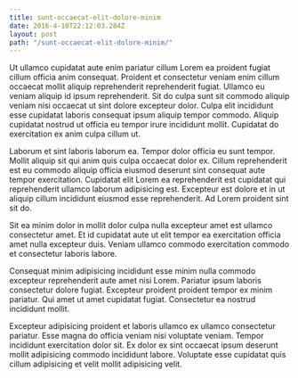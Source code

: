 ```yaml
---
title: sunt-occaecat-elit-dolore-minim
date: 2016-4-10T22:12:03.284Z
layout: post
path: "/sunt-occaecat-elit-dolore-minim/"
---
```


Ut ullamco cupidatat aute enim pariatur cillum Lorem ea proident fugiat cillum officia anim consequat. Proident et consectetur veniam enim cillum occaecat mollit aliquip reprehenderit reprehenderit fugiat. Ullamco eu veniam aliquip id ipsum reprehenderit. Sit do culpa sunt sit commodo aliquip veniam nisi occaecat ut sint dolore excepteur dolor. Culpa elit incididunt esse cupidatat laboris consequat ipsum aliquip tempor commodo. Aliquip cupidatat nostrud ut officia eu tempor irure incididunt mollit. Cupidatat do exercitation ex anim culpa cillum ut.

Laborum et sint laboris laborum ea. Tempor dolor officia eu sunt tempor. Mollit aliquip sit qui anim quis culpa occaecat dolor ex. Cillum reprehenderit est eu commodo aliquip officia eiusmod deserunt sint consequat aute tempor exercitation. Cupidatat elit Lorem ea reprehenderit est cupidatat qui reprehenderit ullamco laborum adipisicing est. Excepteur est dolore et in ut aliquip cillum incididunt eiusmod esse reprehenderit. Ad Lorem proident sint sit do.

Sit ea minim dolor in mollit dolor culpa nulla excepteur amet est ullamco consectetur amet. Et id cupidatat aute ut elit tempor ea exercitation officia amet nulla excepteur duis. Veniam ullamco commodo exercitation commodo et consectetur laboris labore.

Consequat minim adipisicing incididunt esse minim nulla commodo excepteur reprehenderit aute amet nisi Lorem. Pariatur ipsum laboris consectetur dolore fugiat. Excepteur proident proident tempor ex minim pariatur. Qui amet ut amet cupidatat fugiat. Consectetur ea nostrud incididunt mollit.

Excepteur adipisicing proident et laboris ullamco ex ullamco consectetur pariatur. Esse magna do officia veniam nisi voluptate veniam. Tempor incididunt exercitation dolor sit. Ex dolor ex sint occaecat ipsum deserunt mollit adipisicing commodo incididunt labore. Voluptate esse cupidatat quis cillum adipisicing et velit mollit adipisicing velit.